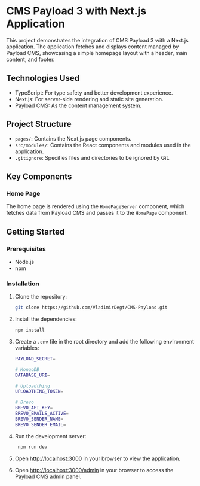 # CMS Payload 3 with Next.js Application
This project demonstrates the integration of CMS Payload 3 with a Next.js application. The application fetches and displays content managed by Payload CMS, showcasing a simple homepage layout with a header, main content, and footer.

## Technologies Used
- TypeScript: For type safety and better development experience.
- Next.js: For server-side rendering and static site generation.
- Payload CMS: As the content management system.

## Project Structure
- `pages/`: Contains the Next.js page components.
- `src/modules/`: Contains the React components and modules used in the application.
- `.gitignore`: Specifies files and directories to be ignored by Git.

## Key Components
### Home Page
The home page is rendered using the `HomePageServer` component, which fetches data from Payload CMS and passes it to the `HomePage` component.

## Getting Started
### Prerequisites
- Node.js
- npm

### Installation
1. Clone the repository:
   ```sh
   git clone https://github.com/VladimirDegt/CMS-Payload.git
    ```
2. Install the dependencies:
   ```sh
   npm install
   ```
3. Create a `.env` file in the root directory and add the following environment variables:
   ```sh
   PAYLOAD_SECRET=
   
   # MongoDB
   DATABASE_URI=

   # Uploadthing
   UPLOADTHING_TOKEN=

   # Brevo
   BREVO_API_KEY=
   BREVO_EMAILS_ACTIVE=
   BREVO_SENDER_NAME=
   BREVO_SENDER_EMAIL=
   ```
4. Run the development server:
   ```sh
    npm run dev
    ```
5. Open [http://localhost:3000](http://localhost:3000) in your browser to view the application.

6. Open [http://localhost:3000/admin](http://localhost:3000/admin) in your browser to access the Payload CMS admin panel.
